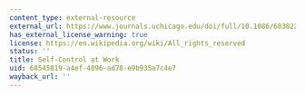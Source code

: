 ```yaml
---
content_type: external-resource
external_url: https://www.journals.uchicago.edu/doi/full/10.1086/683822?af=R&mobileUi=0
has_external_license_warning: true
license: https://en.wikipedia.org/wiki/All_rights_reserved
status: ''
title: Self-Control at Work
uid: 68545819-a4ef-4096-ad78-e9b935a7c4e7
wayback_url: ''
---
```

